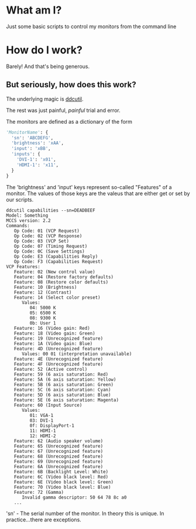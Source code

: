 # What am I?
Just some basic scripts to control my monitors from the command line

# How do I work?
Barely! And that's being generous. 

## But seriously, how does this work?

The underlying magic is [ddcutil](https://www.ddcutil.com/).

The rest was just painful, *painful* trial and error.

The monitors are defined as a dictionary of the form
```python
'MonitorName': {
  'sn': 'ABCDEFG',
  'brightness': 'xAA',
  'input': 'xBB',
  'inputs': {
    'DVI-1': 'x01',
    'HDMI-1': 'x11',
  }
}
```
The 'brightness' and 'input' keys represent so-called "Features" of a monitor. The values of those keys are the valeus that are either get or set by our scripts. 

```shell
ddcutil capabilities --sn=DEADBEEF
Model: Something
MCCS version: 2.2
Commands:
   Op Code: 01 (VCP Request)
   Op Code: 02 (VCP Response)
   Op Code: 03 (VCP Set)
   Op Code: 07 (Timing Request)
   Op Code: 0C (Save Settings)
   Op Code: E3 (Capabilities Reply)
   Op Code: F3 (Capabilities Request)
VCP Features:
   Feature: 02 (New control value)
   Feature: 04 (Restore factory defaults)
   Feature: 08 (Restore color defaults)
   Feature: 10 (Brightness)
   Feature: 12 (Contrast)
   Feature: 14 (Select color preset)
      Values:
         04: 5000 K
         05: 6500 K
         08: 9300 K
         0b: User 1
   Feature: 16 (Video gain: Red)
   Feature: 18 (Video gain: Green)
   Feature: 19 (Unrecognized feature)
   Feature: 1A (Video gain: Blue)
   Feature: 4D (Unrecognized feature)
      Values: 00 01 (interpretation unavailable)
   Feature: 4E (Unrecognized feature)
   Feature: 4F (Unrecognized feature)
   Feature: 52 (Active control)
   Feature: 59 (6 axis saturation: Red)
   Feature: 5A (6 axis saturation: Yellow)
   Feature: 5B (6 axis saturation: Green)
   Feature: 5C (6 axis saturation: Cyan)
   Feature: 5D (6 axis saturation: Blue)
   Feature: 5E (6 axis saturation: Magenta)
   Feature: 60 (Input Source)
      Values:
         01: VGA-1
         03: DVI-1
         0f: DisplayPort-1
         11: HDMI-1
         12: HDMI-2
   Feature: 62 (Audio speaker volume)
   Feature: 65 (Unrecognized feature)
   Feature: 67 (Unrecognized feature)
   Feature: 68 (Unrecognized feature)
   Feature: 69 (Unrecognized feature)
   Feature: 6A (Unrecognized feature)
   Feature: 6B (Backlight Level: White)
   Feature: 6C (Video black level: Red)
   Feature: 6E (Video black level: Green)
   Feature: 70 (Video black level: Blue)
   Feature: 72 (Gamma)
      Invalid gamma descriptor: 50 64 78 8c a0
   ...
```

'sn' - The serial number of the monitor. In theory this is unique. In practice...there are exceptions.
